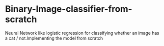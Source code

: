# Binary-Image-classifier-from-scratch
Neural Network like logistic regression for classifying whether an image has a cat / not.Implementing the model from scratch
